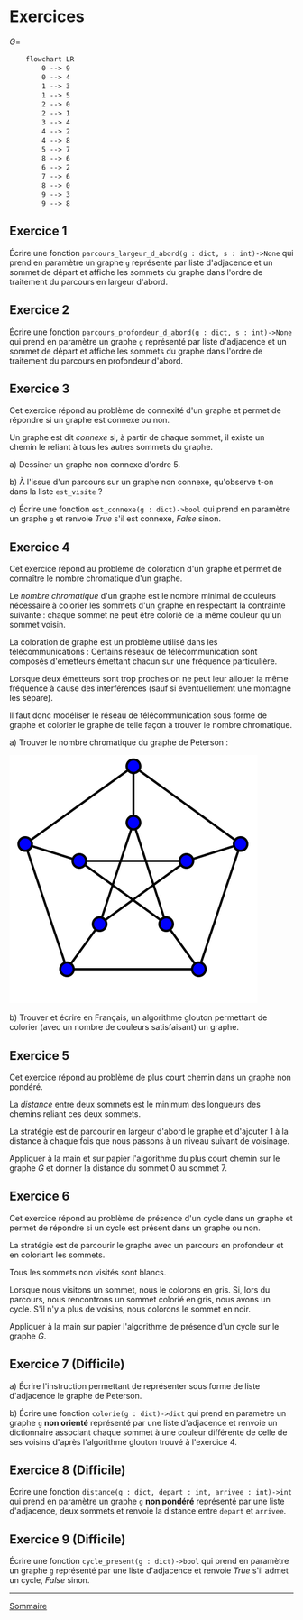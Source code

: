 # Exercices

$G =$

```mermaid
    flowchart LR
        0 --> 9
        0 --> 4
        1 --> 3
        1 --> 5
        2 --> 0
        2 --> 1
        3 --> 4
        4 --> 2
        4 --> 8
        5 --> 7
        8 --> 6
        6 --> 2
        7 --> 6
        8 --> 0
        9 --> 3
        9 --> 8
```

## Exercice 1

Écrire une fonction `parcours_largeur_d_abord(g : dict, s : int)->None` qui prend en paramètre un graphe `g` représenté par liste d'adjacence et un sommet de départ et affiche les sommets du graphe dans l'ordre de traitement du parcours en largeur d'abord.

## Exercice 2

Écrire une fonction `parcours_profondeur_d_abord(g : dict, s : int)->None` qui prend en paramètre un graphe `g` représenté par liste d'adjacence et un sommet de départ et affiche les sommets du graphe dans l'ordre de traitement du parcours en profondeur d'abord.

## Exercice 3

Cet exercice répond au problème de connexité d'un graphe et permet de répondre si un graphe est connexe ou non.

Un graphe est dit *connexe* si, à partir de chaque sommet, il existe un chemin le reliant à tous les autres sommets du graphe.

a) Dessiner un graphe non connexe d'ordre $5$.

b) À l'issue d'un parcours sur un graphe non connexe, qu'observe t-on dans la liste `est_visite` ?

c) Écrire une fonction `est_connexe(g : dict)->bool` qui prend en paramètre un graphe `g` et renvoie $True$ s'il est connexe, $False$ sinon.

## Exercice 4

Cet exercice répond au problème de coloration d'un graphe et permet de connaître le nombre chromatique d'un graphe.

Le *nombre chromatique* d'un graphe est le nombre minimal de couleurs nécessaire à colorier les sommets d'un graphe en respectant la contrainte suivante : chaque sommet ne peut être colorié de la même couleur qu'un sommet voisin.

La coloration de graphe est un problème utilisé dans les télécommunications : Certains réseaux de télécommunication sont composés d'émetteurs émettant chacun sur une fréquence particulière.

Lorsque deux émetteurs sont trop proches on ne peut leur allouer la même fréquence à cause des interférences (sauf si éventuellement une montagne les sépare).

Il faut donc modéliser le réseau de télécommunication sous forme de graphe et colorier le graphe de telle façon à trouver le nombre chromatique.

a) Trouver le nombre chromatique du graphe de Peterson :

![image](./../img/graphe_peterson.svg)

b) Trouver et écrire en Français, un algorithme glouton permettant de colorier (avec un nombre de couleurs satisfaisant) un graphe.

## Exercice 5

Cet exercice répond au problème de plus court chemin dans un graphe non pondéré.

La *distance* entre deux sommets est le minimum des longueurs des chemins reliant ces deux sommets.

La stratégie est de parcourir en largeur d'abord le graphe et d'ajouter $1$ à la distance à chaque fois que nous passons à un niveau suivant de voisinage.

Appliquer à la main et sur papier l'algorithme du plus court chemin sur le graphe $G$ et donner la distance du sommet $0$ au sommet $7$.

## Exercice 6

Cet exercice répond au problème de présence d'un cycle dans un graphe et permet de répondre si un cycle est présent dans un graphe ou non.

La stratégie est de parcourir le graphe avec un parcours en profondeur et en coloriant les sommets.

Tous les sommets non visités sont blancs.

Lorsque nous visitons un sommet, nous le colorons en gris. Si, lors du parcours, nous rencontrons un sommet colorié en gris, nous avons un cycle. S'il n'y a plus de voisins, nous colorons le sommet en noir.

Appliquer à la main sur papier l'algorithme de présence d'un cycle sur le graphe $G$.

## Exercice 7 (Difficile)

a) Écrire l'instruction permettant de représenter sous forme de liste d'adjacence le graphe de Peterson.

b) Écrire une fonction `colorie(g : dict)->dict` qui prend en paramètre un graphe `g` **non orienté** représenté par une liste d'adjacence et renvoie un dictionnaire associant chaque sommet à une couleur différente de celle de ses voisins d'après l'algorithme glouton trouvé à l'exercice $4$.

## Exercice 8 (Difficile)

Écrire une fonction `distance(g : dict, depart : int, arrivee : int)->int` qui prend en paramètre un graphe `g` **non pondéré** représenté par une liste d'adjacence, deux sommets et renvoie la distance entre `depart` et `arrivee`.

## Exercice 9 (Difficile)

Écrire une fonction `cycle_present(g : dict)->bool` qui prend en paramètre un graphe `g` représenté par une liste d'adjacence et renvoie $True$ s'il admet un cycle, $False$ sinon.

____________

[Sommaire](./../../README.md)